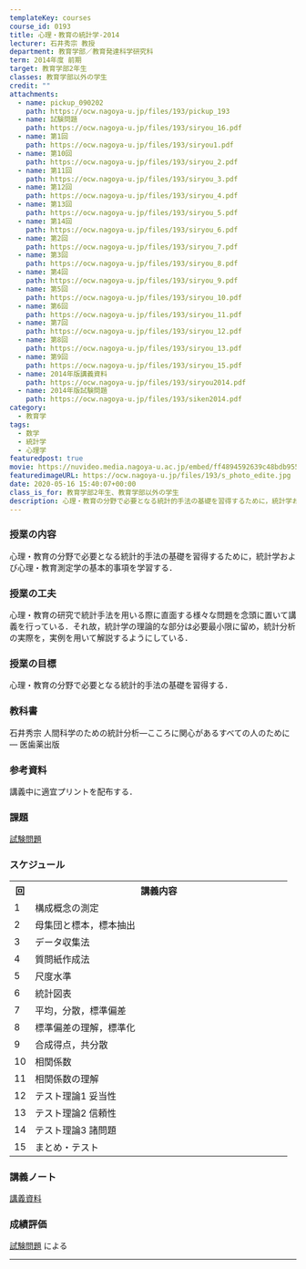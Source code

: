 ```yaml
---
templateKey: courses
course_id: 0193
title: 心理・教育の統計学-2014
lecturer: 石井秀宗 教授
department: 教育学部／教育発達科学研究科
term: 2014年度 前期
target: 教育学部2年生
classes: 教育学部以外の学生
credit: ""
attachments:
  - name: pickup_090202
    path: https://ocw.nagoya-u.jp/files/193/pickup_193
  - name: 試験問題
    path: https://ocw.nagoya-u.jp/files/193/siryou_16.pdf
  - name: 第1回
    path: https://ocw.nagoya-u.jp/files/193/siryou1.pdf
  - name: 第10回
    path: https://ocw.nagoya-u.jp/files/193/siryou_2.pdf
  - name: 第11回
    path: https://ocw.nagoya-u.jp/files/193/siryou_3.pdf
  - name: 第12回
    path: https://ocw.nagoya-u.jp/files/193/siryou_4.pdf
  - name: 第13回
    path: https://ocw.nagoya-u.jp/files/193/siryou_5.pdf
  - name: 第14回
    path: https://ocw.nagoya-u.jp/files/193/siryou_6.pdf
  - name: 第2回
    path: https://ocw.nagoya-u.jp/files/193/siryou_7.pdf
  - name: 第3回
    path: https://ocw.nagoya-u.jp/files/193/siryou_8.pdf
  - name: 第4回
    path: https://ocw.nagoya-u.jp/files/193/siryou_9.pdf
  - name: 第5回
    path: https://ocw.nagoya-u.jp/files/193/siryou_10.pdf
  - name: 第6回
    path: https://ocw.nagoya-u.jp/files/193/siryou_11.pdf
  - name: 第7回
    path: https://ocw.nagoya-u.jp/files/193/siryou_12.pdf
  - name: 第8回
    path: https://ocw.nagoya-u.jp/files/193/siryou_13.pdf
  - name: 第9回
    path: https://ocw.nagoya-u.jp/files/193/siryou_15.pdf
  - name: 2014年版講義資料
    path: https://ocw.nagoya-u.jp/files/193/siryou2014.pdf
  - name: 2014年版試験問題
    path: https://ocw.nagoya-u.jp/files/193/siken2014.pdf
category:
  - 教育学
tags:
  - 数学
  - 統計学
  - 心理学
featuredpost: true
movie: https://nuvideo.media.nagoya-u.ac.jp/embed/ff4894592639c48bdb9552f90c2f40327d9bf3f4
featuredimageURL: https://ocw.nagoya-u.jp/files/193/s_photo_edite.jpg
date: 2020-05-16 15:40:07+00:00
class_is_for: 教育学部2年生、教育学部以外の学生
description: 心理・教育の分野で必要となる統計的手法の基礎を習得するために，統計学および心理・教育測定学の基本的事項を学習する． ....
---
```


### 授業の内容

心理・教育の分野で必要となる統計的手法の基礎を習得するために，統計学および心理・教育測定学の基本的事項を学習する．

### 授業の工夫

心理・教育の研究で統計手法を用いる際に直面する様々な問題を念頭に置いて講義を行っている．それ故，統計学の理論的な部分は必要最小限に留め，統計分析の実際を，実例を用いて解説するようにしている．

### 授業の目標

心理・教育の分野で必要となる統計的手法の基礎を習得する．

### 教科書

石井秀宗 人間科学のための統計分析—こころに関心があるすべての人のために— 医歯薬出版

### 参考資料

講義中に適宜プリントを配布する．

### 課題

[試験問題](https://ocw.nagoya-u.jp/files/193/siken2014.pdf)

<h3>スケジュール</h3>
<table class="basic" width="455">
<tr>
<th width="20" class="center">回</th>
<th width="435" class="center">講義内容</th>
</tr>
<tr>
<td width="20" class="center">1</td>
<td width="435">構成概念の測定</td>
</tr>
<tr>
<td width="20" class="center">2</td>
<td width="435">母集団と標本，標本抽出</td>
</tr>
<tr>
<td width="20" class="center">3</td>
<td width="435">データ収集法</td>
</tr>
<tr>
<td width="20" class="center">4</td>
<td width="435">質問紙作成法</td>
</tr>
<tr>
<td width="20" class="center">5</td>
<td width="435">尺度水準</td>
</tr>
<tr>
<td width="20" class="center">6</td>
<td width="435">統計図表</td>
</tr>
<tr>
<td width="20" class="center">7</td>
<td width="435">平均，分散，標準偏差</td>
</tr>
<tr>
<td width="20" class="center">8</td>
<td width="435">標準偏差の理解，標準化</td>
</tr>
<tr>
<td width="20" class="center">9</td>
<td width="435">合成得点，共分散</td>
</tr>
<tr>
<td width="20" class="center">10</td>
<td width="435">相関係数</td>
</tr>
<tr>
<td width="20" class="center">11</td>
<td width="435">相関係数の理解</td>
</tr>
<tr>
<td width="20" class="center">12</td>
<td width="435">テスト理論1 妥当性</td>
</tr>
<tr>
<td width="20" class="center">13</td>
<td width="435">テスト理論2 信頼性</td>
</tr>
<tr>
<td width="20" class="center">14</td>
<td width="435">テスト理論3 諸問題 </td>
</tr>
<tr>
<td width="20" class="center">15</td>
<td width="435">まとめ・テスト</td>
</tr>
</table>

### 講義ノート

[講義資料](https://ocw.nagoya-u.jp/files/193/siryou2014.pdf)

### 成績評価

[試験問題](https://ocw.nagoya-u.jp/files/193/siken2014.pdf) による

---
